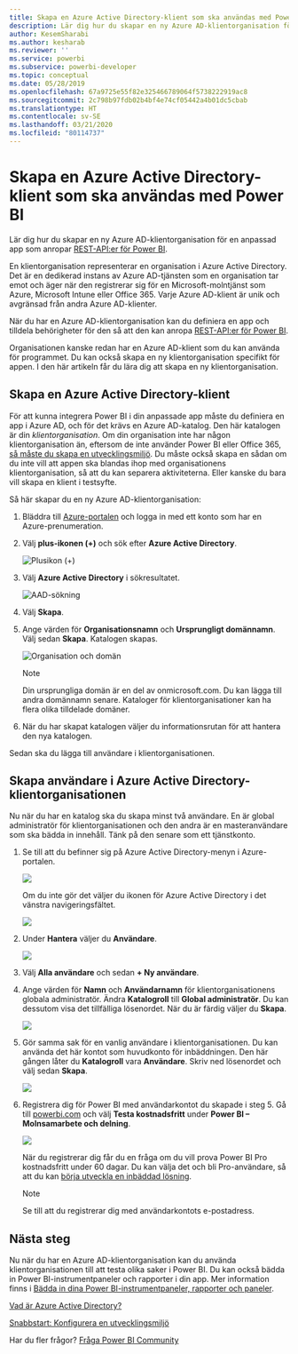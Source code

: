 ```yaml
---
title: Skapa en Azure Active Directory-klient som ska användas med Power BI
description: Lär dig hur du skapar en ny Azure AD-klientorganisation för en anpassad app som anropar REST-API:er för Power BI.
author: KesemSharabi
ms.author: kesharab
ms.reviewer: ''
ms.service: powerbi
ms.subservice: powerbi-developer
ms.topic: conceptual
ms.date: 05/28/2019
ms.openlocfilehash: 67a9725e55f82e325466789064f5738222919ac8
ms.sourcegitcommit: 2c798b97fdb02b4bf4e74cf05442a4b01dc5cbab
ms.translationtype: HT
ms.contentlocale: sv-SE
ms.lasthandoff: 03/21/2020
ms.locfileid: "80114737"
---
```

# <a name="create-an-azure-active-directory-tenant-to-use-with-power-bi"></a>Skapa en Azure Active Directory-klient som ska användas med Power BI

Lär dig hur du skapar en ny Azure AD-klientorganisation för en anpassad app som anropar [REST-API:er för Power BI](../automation/rest-api-reference.md).

En klientorganisation representerar en organisation i Azure Active Directory. Det är en dedikerad instans av Azure AD-tjänsten som en organisation tar emot och äger när den registrerar sig för en Microsoft-molntjänst som Azure, Microsoft Intune eller Office 365. Varje Azure AD-klient är unik och avgränsad från andra Azure AD-klienter.

När du har en Azure AD-klientorganisation kan du definiera en app och tilldela behörigheter för den så att den kan anropa [REST-API:er för Power BI](../automation/rest-api-reference.md).

Organisationen kanske redan har en Azure AD-klient som du kan använda för programmet. Du kan också skapa en ny klientorganisation specifikt för appen. I den här artikeln får du lära dig att skapa en ny klientorganisation.

## <a name="create-an-azure-active-directory-tenant"></a>Skapa en Azure Active Directory-klient

För att kunna integrera Power BI i din anpassade app måste du definiera en app i Azure AD, och för det krävs en Azure AD-katalog. Den här katalogen är din *klientorganisation*. Om din organisation inte har någon klientorganisation än, eftersom de inte använder Power BI eller Office 365, [så måste du skapa en utvecklingsmiljö](https://docs.microsoft.com/azure/active-directory/develop/active-directory-howto-tenant). Du måste också skapa en sådan om du inte vill att appen ska blandas ihop med organisationens klientorganisation, så att du kan separera aktiviteterna. Eller kanske du bara vill skapa en klient i testsyfte.

Så här skapar du en ny Azure AD-klientorganisation:

1. Bläddra till [Azure-portalen](https://portal.azure.com) och logga in med ett konto som har en Azure-prenumeration.

2. Välj **plus-ikonen (+)** och sök efter **Azure Active Directory**.

    ![Plusikon (+)](media/create-an-azure-active-directory-tenant/new-directory.png)

3. Välj **Azure Active Directory** i sökresultatet.

    ![AAD-sökning](media/create-an-azure-active-directory-tenant/new-directory2.png)

4. Välj **Skapa**.

5. Ange värden för **Organisationsnamn** och **Ursprungligt domännamn**. Välj sedan **Skapa**. Katalogen skapas.

    ![Organisation och domän](media/create-an-azure-active-directory-tenant/organization-and-domain.png)

   > [!NOTE]
   > Din ursprungliga domän är en del av onmicrosoft.com. Du kan lägga till andra domännamn senare. Kataloger för klientorganisationer kan ha flera olika tilldelade domäner.

6. När du har skapat katalogen väljer du informationsrutan för att hantera den nya katalogen.

Sedan ska du lägga till användare i klientorganisationen.

## <a name="create-azure-active-directory-tenant-users"></a>Skapa användare i Azure Active Directory-klientorganisationen

Nu när du har en katalog ska du skapa minst två användare. En är global administratör för klientorganisationen och den andra är en masteranvändare som ska bädda in innehåll. Tänk på den senare som ett tjänstkonto.

1. Se till att du befinner sig på Azure Active Directory-menyn i Azure-portalen.

    ![](media/create-an-azure-active-directory-tenant/aad-flyout.png)

    Om du inte gör det väljer du ikonen för Azure Active Directory i det vänstra navigeringsfältet.

    ![](media/create-an-azure-active-directory-tenant/aad-service.png)

2. Under **Hantera** väljer du **Användare**.

    ![](media/create-an-azure-active-directory-tenant/users-and-groups.png)

3. Välj **Alla användare** och sedan **+ Ny användare**.

4. Ange värden för **Namn** och **Användarnamn** för klientorganisationens globala administratör. Ändra **Katalogroll** till **Global administratör**. Du kan dessutom visa det tillfälliga lösenordet. När du är färdig väljer du **Skapa**.

    ![](media/create-an-azure-active-directory-tenant/global-admin.png)

5. Gör samma sak för en vanlig användare i klientorganisationen. Du kan använda det här kontot som huvudkonto för inbäddningen. Den här gången låter du **Katalogroll** vara **Användare**. Skriv ned lösenordet och välj sedan **Skapa**.

    ![](media/create-an-azure-active-directory-tenant/pbiembed-user.png)

6. Registrera dig för Power BI med användarkontot du skapade i steg 5. Gå till [powerbi.com](https://powerbi.microsoft.com/get-started/) och välj **Testa kostnadsfritt** under **Power BI – Molnsamarbete och delning**.

    ![](media/create-an-azure-active-directory-tenant/try-powerbi-free.png)

    När du registrerar dig får du en fråga om du vill prova Power BI Pro kostnadsfritt under 60 dagar. Du kan välja det och bli Pro-användare, så att du kan [börja utveckla en inbäddad lösning](embed-sample-for-customers.md).

   > [!NOTE]
   > Se till att du registrerar dig med användarkontots e-postadress.

## <a name="next-steps"></a>Nästa steg

Nu när du har en Azure AD-klientorganisation kan du använda klientorganisationen till att testa olika saker i Power BI. Du kan också bädda in Power BI-instrumentpaneler och rapporter i din app. Mer information finns i [Bädda in dina Power BI-instrumentpaneler, rapporter och paneler](embed-sample-for-customers.md).

[Vad är Azure Active Directory?](https://docs.microsoft.com/azure/active-directory/active-directory-whatis) 
 
[Snabbstart: Konfigurera en utvecklingsmiljö](https://docs.microsoft.com/azure/active-directory/develop/active-directory-howto-tenant)  

Har du fler frågor? [Fråga Power BI Community](https://community.powerbi.com/)
